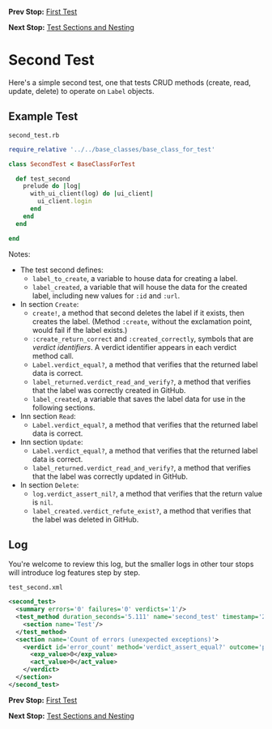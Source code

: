 <!--- GENERATED FILE, DO NOT EDIT --->
**Prev Stop:** [First Test](./First.md#first-test)

**Next Stop:** [Test Sections and Nesting](./Sections.md#test-sections-and-nesting)


# Second Test

Here's a simple second test, one that tests CRUD methods (create, read, update, delete) to operate on `Label` objects.

## Example Test

<code>second_test.rb</code>
```ruby
require_relative '../../base_classes/base_class_for_test'

class SecondTest < BaseClassForTest

  def test_second
    prelude do |log|
      with_ui_client(log) do |ui_client|
        ui_client.login
      end
    end
  end

end
```

Notes:

- The test second defines:
  - `label_to_create`, a variable to  house data for creating a label.
  - `label_created`, a variable that will house the data for the created label, including new values for `:id` and `:url`.
- In section `Create`:
  - `create!`, a method that second deletes the label if it exists, then creates the label.  (Method `:create`, without the exclamation point, would fail if the label exists.)
  - `:create_return_correct` and `:created_correctly`, symbols that are _verdict identifiers_.  A verdict identifier appears in each verdict method call.
  - `Label.verdict_equal?`,  a method that verifies that the returned label data is correct.
  - `label_returned.verdict_read_and_verify?`, a method that verifies that the label was correctly created in GitHub.
  - `label_created`, a variable that saves the label data for use in the following sections.
- Inn section `Read`:
  - `Label.verdict_equal?`, a method that verifies that the returned label data is correct.
- Inn section `Update`:
  - `Label.verdict_equal?`, a method that verifies that the returned label data is correct.
  - `label_returned.verdict_read_and_verify?`, a method that verifies that the label was correctly updated in GitHub.
- In section `Delete`:
  - `log.verdict_assert_nil?`, a method that verifies that the return value is `nil`.
  - `label_created.verdict_refute_exist?`, a method that verifies that the label was deleted in GitHub.

## Log

You're welcome to review this log, but the smaller logs in other tour stops will introduce log features step by step.

<code>test_second.xml</code>
```xml
<second_test>
  <summary errors='0' failures='0' verdicts='1'/>
  <test_method duration_seconds='5.111' name='second_test' timestamp='2017-12-18-Mon-11.32.09.776'>
    <section name='Test'/>
  </test_method>
  <section name='Count of errors (unexpected exceptions)'>
    <verdict id='error_count' method='verdict_assert_equal?' outcome='passed' volatile='true'>
      <exp_value>0</exp_value>
      <act_value>0</act_value>
    </verdict>
  </section>
</second_test>
```

**Prev Stop:** [First Test](./First.md#first-test)

**Next Stop:** [Test Sections and Nesting](./Sections.md#test-sections-and-nesting)


